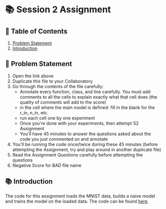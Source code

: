 # 📚 Session 2 Assignment

## 📌 Table of Contents

1. [Problem Statement](#problem-statement)
2. [Introduction](#introduction)

## 🎯 Problem Statement

1. Open the link above
2. Duplicate this file to your Collaboratory
3. Go through the contents of the file carefully:
    - Annotate every function, class, and line carefully. You must add comments to all the cells to explain exactly what that cell does (the quality of comments will add to the score)
    - in the cell where the main model is defined: fill in the blank for the r_in, n_in, etc.
    - run each cell one by one experiment
    - Once you're done with your experiments, then attempt S2 Assignment
    - You'll have 45 minutes to answer the questions asked about the code you just commented on and annotate
5. You'll be running the code once/twice during these 45 minutes (before attempting the Assignment, try and play around in another duplicate file)
6. Read the Assignment Questions carefully before attempting the questions
7. Negative Score for BAD file name

## 📚 Introduction

The code for this assignment loads the MNIST data, builds a naive model and trains the model on the loaded data. The code can be found [here](./Session2_Fix_Error.ipynb).